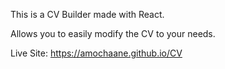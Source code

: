 This is a CV Builder made with React. 

Allows you to easily modify the CV to your needs.

Live Site: https://amochaane.github.io/CV
